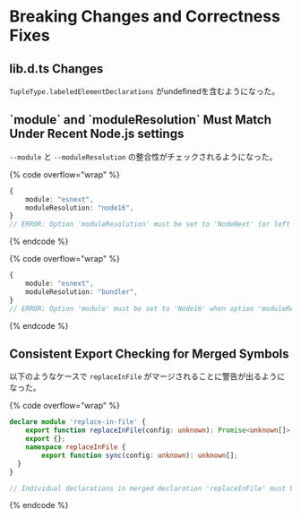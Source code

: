 # Breaking Changes and Correctness Fixes

## lib.d.ts Changes

`TupleType.labeledElementDeclarations` がundefinedを含むようになった。

## \`module\` and \`moduleResolution\` Must Match Under Recent Node.js settings

`--module` と `--moduleResolution` の整合性がチェックされるようになった。

{% code overflow="wrap" %}
```typescript
{
    module: "esnext",
    moduleResolution: "node16",
}
// ERROR: Option 'moduleResolution' must be set to 'NodeNext' (or left unspecified) when option 'module' is set to 'NodeNext'.
```
{% endcode %}

{% code overflow="wrap" %}
```typescript
{
    module: "esnext",
    moduleResolution: "bundler",
}
// ERROR: Option 'module' must be set to 'Node16' when option 'moduleResolution' is set to 'Node16'.
```
{% endcode %}

## Consistent Export Checking for Merged Symbols

以下のようなケースで `replaceInFile` がマージされることに警告が出るようになった。

{% code overflow="wrap" %}
```typescript
declare module 'replace-in-file' {
    export function replaceInFile(config: unknown): Promise<unknown[]>;
    export {};
    namespace replaceInFile {
        export function sync(config: unknown): unknown[];
  }
}

// Individual declarations in merged declaration 'replaceInFile' must be all exported or all local.
```
{% endcode %}
